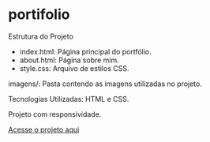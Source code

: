 # portifolio
 
Estrutura do Projeto<br/>
- index.html: Página principal do portfólio.<br/>
- about.html: Página sobre mim.<br/>
- style.css: Arquivo de estilos CSS.<br/>

imagens/: Pasta contendo as imagens utilizadas no projeto.<br/>

Tecnologias Utilizadas: HTML e CSS.<br/>

Projeto com responsividade.

<a href="https://yasmimdias1.github.io/portifolio/">Acesse o projeto aqui</a>
